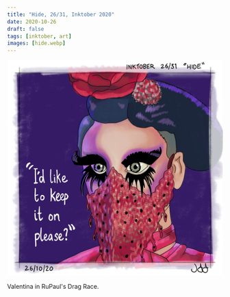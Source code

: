 ```yaml
---
title: "Hide, 26/31, Inktober 2020"
date: 2020-10-26
draft: false
tags: [inktober, art]
images: [hide.webp]
---
```


![WEBP](hide.webp "Hide")

Valentina in RuPaul's Drag Race.

